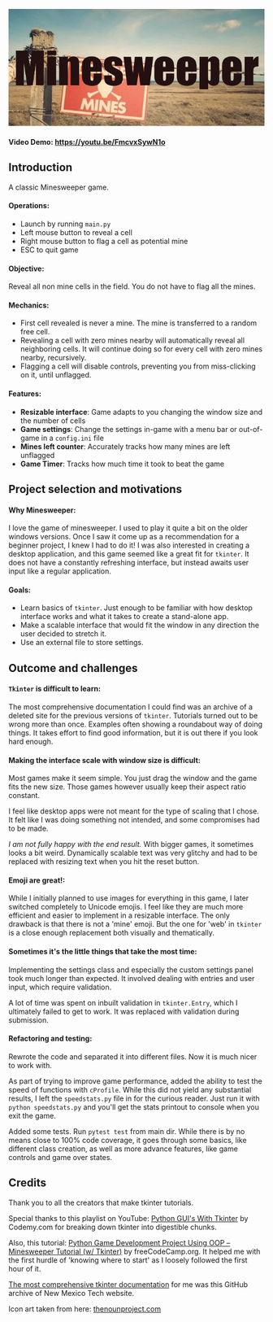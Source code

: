 ![#Minesweeper game](img/banner.png)
#### Video Demo: https://youtu.be/FmcvxSywN1o

## Introduction
A classic Minesweeper game.

#### Operations:
- Launch by running `main.py`
- Left mouse button to reveal a cell
- Right mouse button to flag a cell as potential mine
- ESC to quit game

#### Objective:
Reveal all non mine cells in the field. You do not have to flag all the mines.

#### Mechanics:
- First cell revealed is never a mine. The mine is transferred to a random free cell.
- Revealing a cell with zero mines nearby will automatically reveal all neighboring cells. 
It will continue doing so for every cell with zero mines nearby, recursively.
- Flagging a cell will disable controls, preventing you from miss-clicking on it, until unflagged.

#### Features:
- **Resizable interface**: Game adapts to you changing the window size and the number of cells
- **Game settings**: Change the settings in-game with a menu bar or out-of-game in a 
`config.ini` file
- **Mines left counter**: Accurately tracks how many mines are left unflagged
- **Game Timer**: Tracks how much time it took to beat the game

## Project selection and motivations
#### Why Minesweeper:
I love the game of minesweeper. I used to play it quite a bit on the older windows versions.
Once I saw it come up as a recommendation for a beginner project, I knew I had to do it!
I was also interested in creating a desktop application, and this game seemed like a great
fit for `tkinter`. It does not have a constantly refreshing interface, but instead awaits
user input like a regular application.

#### Goals:
- Learn basics of `tkinter`. Just enough to be familiar with how desktop interface works and 
what it takes to create a stand-alone app.
- Make a scalable interface that would fit the window in any direction the user decided to
stretch it.
- Use an external file to store settings.

## Outcome and challenges
#### `Tkinter` is difficult to learn:
The most comprehensive documentation I could find was an archive of a deleted site for 
the previous versions of `tkinter`. Tutorials turned out to be wrong more than once. 
Examples often showing a roundabout way of doing things. 
It takes effort to find good information, but it is out there if you look hard enough.

#### Making the interface scale with window size is difficult:
Most games make it seem simple. You just drag the window and the game fits the new size.
Those games however usually keep their aspect ratio constant. 

I feel like desktop apps were not meant for the type of scaling that I chose. It felt like
I was doing something not intended, and some compromises had to be made.

*I am not fully happy with the end result.* With bigger games, it sometimes looks a bit weird.
Dynamically scalable text was very glitchy and had to be replaced with resizing text when
you hit the reset button.

#### Emoji are great!:
While I initially planned to use images for everything in this game, I later switched 
completely to Unicode emojis. I feel like they are much more efficient and easier to
implement in a resizable interface. The only drawback is that there is
not a 'mine' emoji. But the one for 'web' in `tkinter` is a close enough replacement both
visually and thematically.

#### Sometimes it's the little things that take the most time:
Implementing the settings class and  especially the custom settings panel took much longer
than expected. It involved dealing with entries and user input, which require validation.

A lot of time was spent on inbuilt validation in `tkinter.Entry`,
which I ultimately failed to get to work. It was replaced with validation during 
submission.

#### Refactoring and testing:
Rewrote the code and separated it into different files. Now it is much nicer to work with.

As part of trying to improve game performance, added the ability to test the speed of functions
with `cProfile`. While this did not yield any substantial results, I left the `speedstats.py` file
in for the curious reader. Just run it with `python speedstats.py` and you'll get the stats
printout to console when you exit the game.

Added some tests. Run `pytest test` from main dir. While there is by no means close to 100% code
coverage, it goes through some basics, like different class creation, as well as more advance
features, like game controls and game over states.

## Credits
Thank you to all the creators that make tkinter tutorials.

Special thanks to this playlist on YouTube:
[Python GUI's With Tkinter](https://youtube.com/playlist?list=PLCC34OHNcOtoC6GglhF3ncJ5rLwQrLGnV)
by Codemy.com for breaking down tkinter into digestible chunks.

Also, this tutorial:
[Python Game Development Project Using OOP – Minesweeper Tutorial (w/ Tkinter)](https://youtu.be/OqbGRZx4xUc) 
by freeCodeCamp.org.
It helped me with the first hurdle of 'knowing where to start' as I loosely followed the 
first hour of it.

[The most comprehensive tkinter documentation](https://anzeljg.github.io/rin2/book2/2405/docs/tkinter/index.html)
for me was this GitHub archive of New Mexico Tech website.

Icon art taken from here: [thenounproject.com](https://thenounproject.com/icon/mine-915944/)